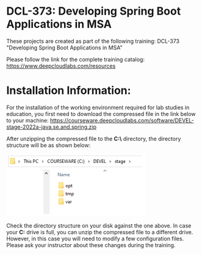 # DCL-373: Developing Spring Boot Applications in MSA

These projects are created as part of the following training: DCL-373 "Developing Spring Boot Applications in MSA"

Please follow the link for the complete training catalog: https://www.deepcloudlabs.com/resources

Installation Information:
========================================
For the installation of the working environment required for lab studies in education, you first need to download the compressed file in the link below to your machine:
https://courseware.deepcloudlabs.com/software/DEVEL-stage-2022a-java.se.and.spring.zip

After unzipping the compressed file to the **C:\\** directory, the directory structure will be as shown below:

![Installation folder](DEVEL-stage.png?raw=true "C: drive after decompress DEVEL-stage-2022a-java.se.and.spring.zip")

Check the directory structure on your disk against the one above. In case your **C:** drive is full, you can unzip the compressed file to a different drive. However, in this case you will need to modify a few configuration files. Please ask your instructor about these changes during the training. 

